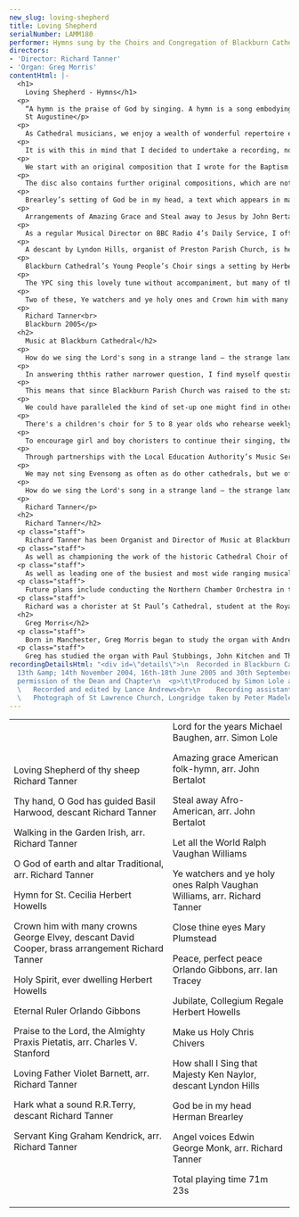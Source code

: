 ```yaml
---
new_slug: loving-shepherd
title: Loving Shepherd
serialNumber: LAMM180
performer: Hymns sung by the Choirs and Congregation of Blackburn Cathedral
directors:
- 'Director: Richard Tanner'
- 'Organ: Greg Morris'
contentHtml: |-
  <h1>
    Loving Shepherd - Hymns</h1>
  <p>
    “A hymn is the praise of God by singing. A hymn is a song embodying the praise of God. If there be merely praise but not praise of God it is not a hymn. If there be praise, and praise of God, but not sung, it is not a hymn. For it to be a hymn, it is needful, therefore, for it to have three things – praise, praise of God, and these sung”.<br>
    St Augustine</p>
  <p>
    As Cathedral musicians, we enjoy a wealth of wonderful repertoire every day of our lives, from Plainsong to Macmillan, via Palestrina, Byrd, Mozart, Haydn, Bach, Handel, Purcell, Stanford, Parry, Vaughan Williams, Elgar and Britten, to name but a few. However, for many people who attend Church, it is hymnody, above all, that is the music that brings them closest to God. In fact, it was the singing of hymns as a very young child (even as I was learning to talk) that drew me not only to the Church, but also to a life of music making.</p>
  <p>
    It is with this in mind that I decided to undertake a recording, not of music by a great composer or of a compilation of grand cathedral anthems, but of hymns. I have endeavoured to present both hymns from contrasting musical traditions written over a period of almost half a millennium, and also a variety of ways in which to perform hymns utilising the range of musical resources that we are proud to boast at Blackburn Cathedral.</p>
  <p>
    We start with an original composition that I wrote for the Baptism of my son, James, in 2000. Jane Leeson’s children’s hymn, Loving Shepherd of thy sheep is most often sung to the tune ‘Buckland’ by L.G. Hayne, a tune that I am extremely fond of. However, for James, I was keen to write a tune of my own, drawing unashamedly upon compositions by John Rutter, Barry Rose and Simon Lole for inspiration in terms of style.</p>
  <p>
    The disc also contains further original compositions, which are not immediately recognisable as hymns. Herbert Howells’ Hymn for St Cecilia, the patron saint of music, with words by Ursula Vaughan Williams, was written for The Livery Club of the Worshipful Company of Musicians. His Jubilate, written for use in the Chapel of King’s College Cambridge, whilst being a setting of Psalm 100, most certainly meets St Augustine’s criteria for classification as a hymn. Let all the World, the text of which is often sung to the hymn tune “Luckington” by Basil Harwood, is here heard in a setting by Vaughan Williams. It is the final movement of his “Five Mystical Songs” with texts by George Herbert. Close thine eyes – an evening hymn of King Charles I – is set to a beautiful melody by Mary Plumstead and has a Blackburn connection, in that the copy states that the piece was “Sung by Kathleen Ferrier”, the legendary twentieth century singer who began her musical studies at Blackburn Parish Church (now Cathedral) with Herman Brearley, its first cathedral organist.</p>
  <p>
    Brearley’s setting of God be in my head, a text which appears in many hymn books set to a tune by Walford Davies, is here heard in a version composed for the service to celebrate the elevation of Blackburn Parish Church to Cathedral status. A further setting of a short prayer is also included on the recording. Make us Holy, by Chris Chivers, currently Canon Chancellor of Blackburn Cathedral, was written for the RSCM South Africa Summer School in Cape Town in 2005.</p>
  <p>
    Arrangements of Amazing Grace and Steal away to Jesus by John Bertalot, another former Organist of Blackburn Cathedral, also feature. Both of these texts seem to be firmly established in contemporary hymnals. Amazing Grace was arranged for Todd Wilson and The Covenant Choir, The Church of the Covenant, Cleveland, Ohio, whilst Steal Away was arranged for Philippa Hyde and the Choristers of Blackburn Cathedral to sing on BBC Radio 4’s Daily Service on 10th September 2001. Whenever we perform this beautiful arrangement, I am always haunted by the memory of the tragedy that took place on the following day.</p>
  <p>
    As a regular Musical Director on BBC Radio 4’s Daily Service, I often get called upon to arrange hymns for broadcast. A number of arrangements on this recording have been written for this purpose, including Walking in the Garden (for Manchester Chamber Choir), Loving Father, hear our song and Servant King, as have my descants to Thy hand O God, has guided (Thornbury) and Hark what a sound (Highwood). Professor Ian Tracey (organist of Liverpool Anglican Cathedral) also arranged his setting of Peace, perfect peace, to a tune by Orlando Gibbons, for The Daily Service. Written for broadcast by the BBC were Simon Lole’s arrangement of Lord for the years (Lord of the Years) and my arrangement of O God of earth and altar (Kings Lynn). These hymns appeared on a programme from the BBC1 Songs of Praise series that was filmed in Blackburn Cathedral in 2003.</p>
  <p>
    A descant by Lyndon Hills, organist of Preston Parish Church, is heard in the last verse of John Mason’s How Shall I Sing that Majesty, sung to Ken Naylor’s “Coe Fen”, a tune that is regarded by many as one of the finest hymn tunes of the latter half of the twentieth century.</p>
  <p>
    Blackburn Cathedral’s Young People’s Choir sings a setting by Herbert Howells of words by Timothy Rees, Holy Spirit, ever dwelling (Salisbury), Charles Villiers Stanford’s arrangement of Praxis Pietatis, Praise to the Lord, the Almighty (a hymn-anthem written to follow his Bible Song No. 5, “A Song of Battle”) and Orlando Gibbons’ setting of John Chadwick’s Eternal ruler of the ceaseless round (Song 1).</p>
  <p>
    The YPC sing this lovely tune without accompaniment, but many of the hymns on this recording are enriched by the magnificent, thrilling and varied sounds of the organ of Blackburn Cathedral, played most colourfully by Greg Morris. Some people may be disappointed that no hymns are accompanied by piano, guitar or worship group, and indeed some of these hymns would lend themselves well to being performed in these ways. In three hymns, choirs and congregation are, however, joined by Northern Festival Brass and local musicians, Eric and Ben Millest playing percussion, in arrangements written for special occasions at Blackburn Cathedral.</p>
  <p>
    Two of these, Ye watchers and ye holy ones and Crown him with many crowns were written for the Service of Thanksgiving for the Ministry of the Right Reverend Alan Chesters as Bishop of Blackburn in 2003. Crown him with many crowns incorporates a descant by David Cooper, who was organist when Bishop Chesters was enthroned as Bishop. The descant to Angel Voices ever singing was written for the wedding of former Cathedral Choirman, Anthony Tattersall to Kerry in 1999. Just ten days earlier, the Princess Royal visited Blackburn for the Service of Rededication of the Lantern Tower at which this hymn was also sung to this brass arrangement. I can’t help thinking that this would be one of St Augustine’s favourite hymns, were he alive today, for there can be few hymns that so perfectly embody the praise of God through song.</p>
  <p>
    Richard Tanner<br>
    Blackburn 2005</p>
  <h2>
    Music at Blackburn Cathedral</h2>
  <p>
    How do we sing the Lord's song in a strange land – the strange land of early twenty-first century society? That's not the question that most people ask me about the music at Blackburn Cathedral, but perhaps it should be. By contrast what they normally ask me is how many times a week the choir sings Evensong.</p>
  <p>
    In answering ththis rather narrower question, I find myself questioning the assumptions that lie behind it. It's a question that may make some sense when asked amid the context of many other cathedrals – with traditions of music centuries long and choir schools as old - but in post-industrial Blackburn it has, I believe, to be posed in a very different way. For though we have a first rate organ – one of the best in the country – a beautiful and resonant building within which to offer worship, and a gifted staff of musicians – organists, organ scholars, choir directors and singing teachers – we don't possess a traditional infrastructure to carry this forward.</p>
  <p>
    This means that since Blackburn Parish Church was raised to the status of a cathedral in 1926, we have faced the exciting and demanding challenge of creating an educational and musical framework that suits local circumstance.</p>
  <p>
    We could have paralleled the kind of set-up one might find in other cathedrals, but instead we have tailor-made a range of musical opportunities for children (both boys and girls) from 5 to 18 years of age and beyond, and for adults of all ages.</p>
  <p>
    There's a children's choir for 5 to 8 year olds who rehearse weekly and contribute to worship from time to time. There are boy choristers from 8 to 13 years old who meet on four days each week, and sing Evensong on Wednesdays and Sundays, as well as at the weekly Cathedral Eucharist. There are two choirs of girls of a similar age - and into their late teens – who rehearse weekly, often sing Evensongs on Tuesdays and Thursdays and on occasion at the weekends. All of the boys and girls are volunteers - as are the men who sing with them – volunteers, supported by parents who bring them to rehearsals and services.</p>
  <p>
    To encourage girl and boy choristers to continue their singing, there's a Young People's Choir which spans the late teens and early twenties, who provide music for the Parish Eucharist each Sunday. The Renaissance Singers too, an adult chamber choir, also enrich the cathedral's musical life – largely through concerts, but also within worship on annual occasions such as the Ash Wednesday and Ascension Day Eucharists.</p>
  <p>
    Through partnerships with the Local Education Authority’s Music Service, there are opportunities for young instrumentalists to give lunchtime recitals, and there is a programme of musical events that enables local children to experience the splendour of Blackburn Cathedral. Through the same partnership, there are workshops in schools led by members of the music department. We also lead workshops, give concerts and provide music for special services in churches across the Diocese, and undertake recordings, broadcasts, tours, concerts (many with the leading orchestras of the North West) and the commissioning of new music; all of which means that almost 200 people are involved in music making in the cathedral in an average week.</p>
  <p>
    We may not sing Evensong as often as do other cathedrals, but we offer what we believe to be a depth and range of musical and educational opportunity which models common values of commitment, service, excellence and enjoyment for the whole community.</p>
  <p>
    How do we sing the Lord's song in a strange land – the strange land of early twenty-first century society? We get as many people to sing it as possible because we see that in doing so we are advancing the mission and ministry of the church, a church which says to each and every person: your talents and gifts are precious. They are to be used for God's glory.</p>
  <p>
    Richard Tanner</p>
  <h2>
    Richard Tanner</h2>
  <p class="staff">
    Richard Tanner has been Organist and Director of Music at Blackburn Cathedral since June 1998. At Blackburn he has led a music programme which has grown considerably under his leadership.</p>
  <p class="staff">
    As well as championing the work of the historic Cathedral Choir of boys and men and supporting the work of the Young People's Choir, Richard has developed singing opportunities for girls, and for children aged 5 to 8. He has founded The Friends of Blackburn Cathedral Music, presided over the restoration of the world class Cathedral Organ and formed many important partnerships in the local community. There have been a number of radio and television broadcasts featuring the choirs of the Cathedral and many commercial recordings have been made in the Cathedral.</p>
  <p class="staff">
    As well as leading one of the busiest and most wide ranging musical programmes in any English Cathedral, Richard also enjoys an exciting freelance career. He is in increasing demand as a freelance choral and orchestral conductor. As a record producer he has worked on over twenty five discs with some of the leading organists, choirs and conductors in the UK. As an organist, he is busy as a recitalist and also enjoys giving concerts with his wife, the soprano Philippa Hyde, in the UK and further afield. Richard is a regular Musical Director and Organist on BBC Radio 4’s Daily Service and he has also worked on BBC TV’s Songs of Praise as Conductor, Organist, Arranger and Musical Adviser on a number of occasions.</p>
  <p class="staff">
    Future plans include conducting the Northern Chamber Orchestra in the world première recording and performance of a new Organ Concerto written by David Briggs specifically for the recently restored Blackburn Cathedral organ. Requiem, by David Briggs, will also appear on the recording, sung by The Northern Consort of Voices, formed by Richard and featuring some of the best professional singers from the North of England.</p>
  <p class="staff">
    Richard was a chorister at St Paul’s Cathedral, student at the Royal Academy of Music, and organ scholar of Exeter College, Oxford and St Albans Cathedral. Immediately before moving to Blackburn, he spent five years as Director of Music at All Saints’ Church, Northampton. Further information can be found at his <a href="https://web.archive.org/web/20120720022645/http://www.richardtanner.co.uk/">website</a>.</p>
  <h2>
    Greg Morris</h2>
  <p class="staff">
    Born in Manchester, Greg Morris began to study the organ with Andrew Dean at the Manchester Grammar School. He subsequently held organ scholarships at St George’s Chapel, Windsor Castle, Jesus College, Cambridge and St Martin-in-the-Fields, London. While at Cambridge, he held a music exhibition as well as directing and accompanying the two chapel choirs. In September 2000 Greg took up the post of Assistant Director of Music at Blackburn Cathedral. He conducts the Young People’s Choir, which under his direction has visited Rome on its first foreign tour and broadcast live on BBC Radio 4. Greg also accompanies the Cathedral Choir and Cathedral Girls’ Choir, and with them has visited Germany, The Czech Republic and USA, and broadcast on BBC Radios 3 &amp; 4, as well as BBC TV’s Songs of Praise. He is a regular organist for Radio 4’s Daily Service.</p>
  <p class="staff">
    Greg has studied the organ with Paul Stubbings, John Kitchen and Thomas Trotter. He gained his FRCO diploma in 2000, winning both major prizes. Greg performs regularly as a soloist throughout the UK and abroad. Recent recital venues have included The Queen’s College, Oxford, King’s College, Cambridge, and Westminster Abbey. His first solo CD, Sounds Inspirational, which features music by composers including Bach, Buxtehude, Duruflé and Messiaen, is available on the LAMMAS label, and has received widespread critical acclaim. Future plans include the world première recording and performance of a new Organ Concerto written by David Briggs specifically for the recently restored Blackburn Cathedral organ.</p>
recordingDetailsHtml: "<div id=\"details\">\n  Recorded in Blackburn Cathedral on
  13th &amp; 14th November 2004, 16th-18th June 2005 and 30th September 2005 by kind
  permission of the Dean and Chapter\n  <p>\t\tProduced by Simon Lole and Lyndon Hills<br>\n
  \   Recorded and edited by Lance Andrews<br>\n    Recording assistant: Andrew Bell<br>\n
  \   Photograph of St Lawrence Church, Longridge taken by Peter Madeley</p>\n</div>"
---
```


<table class="tracktable">
  <tbody>
    <tr>
      <td class="column1">
        <span class="trackname">Loving Shepherd of thy sheep </span> <span class="composer"> Richard Tanner</span>
        <p>
          <span class="trackname">Thy hand, O God has guided </span> <span class="composer">Basil Harwood, descant Richard Tanner</span></p>
        <p>
          <span class="trackname">Walking in the Garden </span> <span class="composer">Irish, arr. Richard Tanner</span></p>
        <p>
          <span class="trackname">O God of earth and altar </span> <span class="composer">Traditional, arr. Richard Tanner</span></p>
        <p>
          <span class="trackname">Hymn for St. Cecilia </span> <span class="composer">Herbert Howells</span></p>
        <p>
          <span class="trackname">Crown him with many crowns </span> <span class="composer">George Elvey, descant David Cooper, brass arrangement Richard Tanner </span></p>
        <p>
          <span class="trackname">Holy Spirit, ever dwelling </span> <span class="composer">Herbert Howells</span></p>
        <p>
          <span class="trackname">Eternal Ruler </span> <span class="composer">Orlando Gibbons</span></p>
        <p>
          <span class="trackname">Praise to the Lord, the Almighty </span> <span class="composer">Praxis Pietatis, arr. Charles V. Stanford</span></p>
        <p>
          <span class="trackname">Loving Father </span> <span class="composer">Violet Barnett, arr. Richard Tanner</span></p>
        <p>
          <span class="trackname">Hark what a sound </span> <span class="composer">R.R.Terry, descant Richard Tanner</span></p>
        <p>
          <span class="trackname">Servant King </span> <span class="composer">Graham Kendrick, arr. Richard Tanner</span></p>
      </td>
      <td class="column2">
        <span class="trackname">Lord for the years </span> <span class="composer">Michael Baughen, arr. Simon Lole</span>
        <p>
          <span class="trackname">Amazing grace </span> <span class="composer">American folk-hymn, arr. John Bertalot</span></p>
        <p>
          <span class="trackname">Steal away </span><span class="composer">Afro-American, arr. John Bertalot</span></p>
        <p>
          <span class="trackname">Let all the World </span> <span class="composer">Ralph Vaughan Williams</span></p>
        <p>
          <span class="trackname">Ye watchers and ye holy ones </span> <span class="composer">Ralph Vaughan Williams, arr. Richard Tanner</span></p>
        <p>
          <span class="trackname">Close thine eyes </span> <span class="composer">Mary Plumstead</span></p>
        <p>
          <span class="trackname">Peace, perfect peace </span> <span class="composer">Orlando Gibbons, arr. Ian Tracey</span></p>
        <p>
          <span class="trackname">Jubilate, Collegium Regale </span> <span class="composer">Herbert Howells</span></p>
        <p>
          <span class="trackname">Make us Holy </span> <span class="composer">Chris Chivers</span></p>
        <p>
          <span class="trackname">How shall I Sing that Majesty </span> <span class="composer">Ken Naylor, descant Lyndon Hills</span></p>
        <p>
          <span class="trackname">God be in my head </span> <span class="composer">Herman Brearley</span></p>
        <p>
          <span class="trackname">Angel voices </span> <span class="composer">Edwin George Monk, arr. Richard Tanner</span></p>
        <p>					<span id="playingtime">Total playing time 71m 23s</span></p>
      </td>
    </tr>
  </tbody>
</table>
